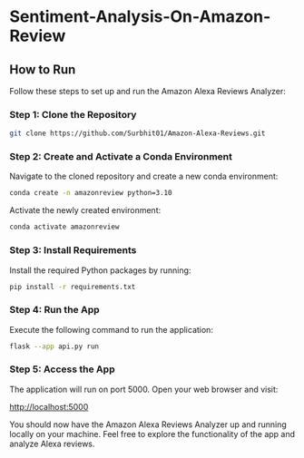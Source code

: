 # Sentiment-Analysis-On-Amazon-Review

## How to Run

Follow these steps to set up and run the Amazon Alexa Reviews Analyzer:

### Step 1: Clone the Repository

```bash
git clone https://github.com/Surbhit01/Amazon-Alexa-Reviews.git
```

### Step 2: Create and Activate a Conda Environment

Navigate to the cloned repository and create a new conda environment:

```bash
conda create -n amazonreview python=3.10
```

Activate the newly created environment:

```bash
conda activate amazonreview
```

### Step 3: Install Requirements

Install the required Python packages by running:

```bash
pip install -r requirements.txt
```

### Step 4: Run the App

Execute the following command to run the application:

```bash
flask --app api.py run
```

### Step 5: Access the App

The application will run on port 5000. Open your web browser and visit:

[http://localhost:5000](http://localhost:5000)

You should now have the Amazon Alexa Reviews Analyzer up and running locally on your machine. Feel free to explore the functionality of the app and analyze Alexa reviews.

